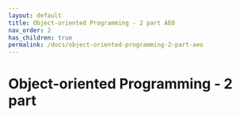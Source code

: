 ```yaml
---
layout: default
title: Object-oriented Programming - 2 part AEO
nav_order: 2
has_children: true
permalink: /docs/object-oriented-programming-2-part-aeo
---
```


# Object-oriented Programming - 2 part

